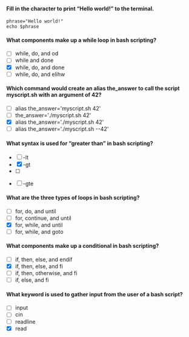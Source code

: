 #### Fill in the character to print “Hello world!” to the terminal.

    phrase="Hello world!"
    echo $phrase

#### What components make up a while loop in bash scripting?

- [ ] while, do, and od
- [ ] while and done
- [x] while, do, and done
- [ ] while, do, and elihw

#### Which command would create an alias the_answer to call the script myscript.sh with an argument of 42?

- [ ] alias the_answer='myscript.sh 42'
- [ ] the_answer='./myscript.sh 42'
- [x] alias the_answer='./myscript.sh 42'
- [ ] alias the_answer='./myscript.sh --42'

#### What syntax is used for “greater than” in bash scripting?

- [ ] -lt
- [x] -gt
- [ ] >
- [ ] -gte

#### What are the three types of loops in bash scripting?

- [ ] for, do, and until
- [ ] for, continue, and until
- [x] for, while, and until
- [ ] for, while, and goto

#### What components make up a conditional in bash scripting?

- [ ] if, then, else, and endif
- [x] if, then, else, and fi
- [ ] if, then, otherwise, and fi
- [ ] if, else, and fi

#### What keyword is used to gather input from the user of a bash script?

- [ ] input
- [ ] cin
- [ ] readline
- [x] read
